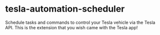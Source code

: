 # tesla-automation-scheduler
Schedule tasks and commands to control your Tesla vehicle via the Tesla API. This is the extension that you wish came with the Tesla app!

